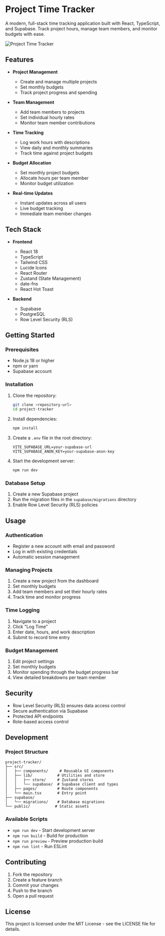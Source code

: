 # Project Time Tracker

A modern, full-stack time tracking application built with React, TypeScript, and Supabase. Track project hours, manage team members, and monitor budgets with ease.

![Project Time Tracker](https://images.unsplash.com/photo-1611224923853-80b023f02d71?auto=format&fit=crop&q=80&w=1200)

## Features

- **Project Management**
  - Create and manage multiple projects
  - Set monthly budgets
  - Track project progress and spending

- **Team Management**
  - Add team members to projects
  - Set individual hourly rates
  - Monitor team member contributions

- **Time Tracking**
  - Log work hours with descriptions
  - View daily and monthly summaries
  - Track time against project budgets

- **Budget Allocation**
  - Set monthly project budgets
  - Allocate hours per team member
  - Monitor budget utilization

- **Real-time Updates**
  - Instant updates across all users
  - Live budget tracking
  - Immediate team member changes

## Tech Stack

- **Frontend**
  - React 18
  - TypeScript
  - Tailwind CSS
  - Lucide Icons
  - React Router
  - Zustand (State Management)
  - date-fns
  - React Hot Toast

- **Backend**
  - Supabase
  - PostgreSQL
  - Row Level Security (RLS)

## Getting Started

### Prerequisites

- Node.js 18 or higher
- npm or yarn
- Supabase account

### Installation

1. Clone the repository:
   ```bash
   git clone <repository-url>
   cd project-tracker
   ```

2. Install dependencies:
   ```bash
   npm install
   ```

3. Create a `.env` file in the root directory:
   ```env
   VITE_SUPABASE_URL=your-supabase-url
   VITE_SUPABASE_ANON_KEY=your-supabase-anon-key
   ```

4. Start the development server:
   ```bash
   npm run dev
   ```

### Database Setup

1. Create a new Supabase project
2. Run the migration files in the `supabase/migrations` directory
3. Enable Row Level Security (RLS) policies

## Usage

### Authentication

- Register a new account with email and password
- Log in with existing credentials
- Automatic session management

### Managing Projects

1. Create a new project from the dashboard
2. Set monthly budgets
3. Add team members and set their hourly rates
4. Track time and monitor progress

### Time Logging

1. Navigate to a project
2. Click "Log Time"
3. Enter date, hours, and work description
4. Submit to record time entry

### Budget Management

1. Edit project settings
2. Set monthly budgets
3. Monitor spending through the budget progress bar
4. View detailed breakdowns per team member

## Security

- Row Level Security (RLS) ensures data access control
- Secure authentication via Supabase
- Protected API endpoints
- Role-based access control

## Development

### Project Structure

```
project-tracker/
├── src/
│   ├── components/     # Reusable UI components
│   ├── lib/           # Utilities and store
│   │   ├── store/     # Zustand stores
│   │   └── supabase/  # Supabase client and types
│   ├── pages/         # Route components
│   └── main.tsx       # Entry point
├── supabase/
│   └── migrations/    # Database migrations
└── public/           # Static assets
```

### Available Scripts

- `npm run dev` - Start development server
- `npm run build` - Build for production
- `npm run preview` - Preview production build
- `npm run lint` - Run ESLint

## Contributing

1. Fork the repository
2. Create a feature branch
3. Commit your changes
4. Push to the branch
5. Open a pull request

## License

This project is licensed under the MIT License - see the LICENSE file for details.